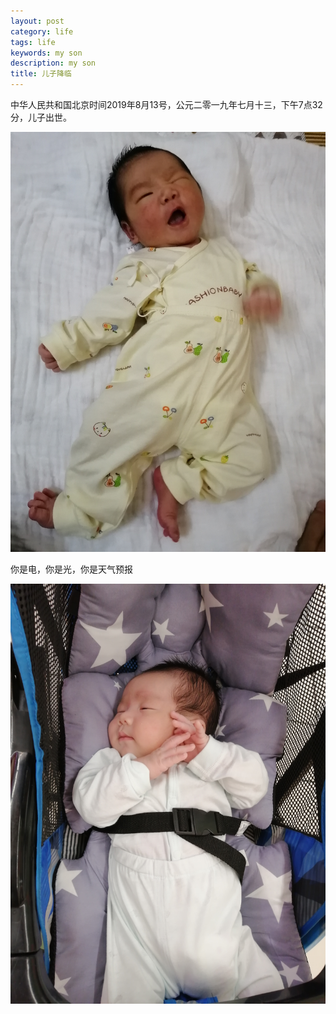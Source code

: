 ```yaml
---
layout: post
category: life
tags: life
keywords: my son
description: my son
title: 儿子降临
---
```


中华人民共和国北京时间2019年8月13号，公元二零一九年七月十三，下午7点32分，儿子出世。


![my son](/images/my_son.jpg)


你是电，你是光，你是天气预报

![my son](/images/my_son2.jpg)


